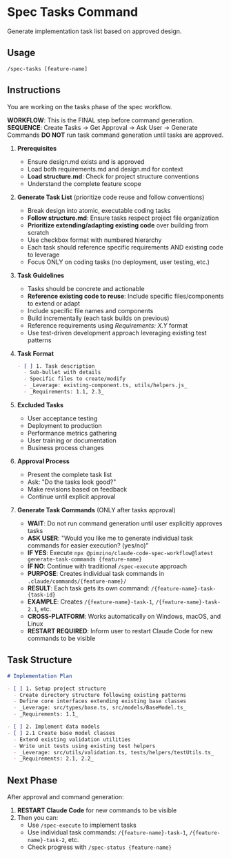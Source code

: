 # Spec Tasks Command

Generate implementation task list based on approved design.

## Usage

```
/spec-tasks [feature-name]
```

## Instructions

You are working on the tasks phase of the spec workflow.

**WORKFLOW**: This is the FINAL step before command generation.
**SEQUENCE**: Create Tasks → Get Approval → Ask User → Generate Commands
**DO NOT** run task command generation until tasks are approved.

1. **Prerequisites**
   - Ensure design.md exists and is approved
   - Load both requirements.md and design.md for context
   - **Load structure.md**: Check for project structure conventions
   - Understand the complete feature scope

2. **Generate Task List** (prioritize code reuse and follow conventions)
   - Break design into atomic, executable coding tasks
   - **Follow structure.md**: Ensure tasks respect project file organization
   - **Prioritize extending/adapting existing code** over building from scratch
   - Use checkbox format with numbered hierarchy
   - Each task should reference specific requirements AND existing code to leverage
   - Focus ONLY on coding tasks (no deployment, user testing, etc.)

3. **Task Guidelines**
   - Tasks should be concrete and actionable
   - **Reference existing code to reuse**: Include specific files/components to extend or adapt
   - Include specific file names and components
   - Build incrementally (each task builds on previous)
   - Reference requirements using _Requirements: X.Y_ format
   - Use test-driven development approach leveraging existing test patterns

4. **Task Format**

   ```markdown
   - [ ] 1. Task description
     - Sub-bullet with details
     - Specific files to create/modify
     - _Leverage: existing-component.ts, utils/helpers.js_
     - _Requirements: 1.1, 2.3_
   ```

5. **Excluded Tasks**
   - User acceptance testing
   - Deployment to production
   - Performance metrics gathering
   - User training or documentation
   - Business process changes

6. **Approval Process**
   - Present the complete task list
   - Ask: "Do the tasks look good?"
   - Make revisions based on feedback
   - Continue until explicit approval

7. **Generate Task Commands** (ONLY after tasks approval)
   - **WAIT**: Do not run command generation until user explicitly approves tasks
   - **ASK USER**: "Would you like me to generate individual task commands for easier execution? (yes/no)"
   - **IF YES**: Execute `npx @pimzino/claude-code-spec-workflow@latest generate-task-commands {feature-name}`
   - **IF NO**: Continue with traditional `/spec-execute` approach
   - **PURPOSE**: Creates individual task commands in `.claude/commands/{feature-name}/`
   - **RESULT**: Each task gets its own command: `/{feature-name}-task-{task-id}`
   - **EXAMPLE**: Creates `/{feature-name}-task-1`, `/{feature-name}-task-2.1`, etc.
   - **CROSS-PLATFORM**: Works automatically on Windows, macOS, and Linux
   - **RESTART REQUIRED**: Inform user to restart Claude Code for new commands to be visible

## Task Structure

```markdown
# Implementation Plan

- [ ] 1. Setup project structure
  - Create directory structure following existing patterns
  - Define core interfaces extending existing base classes
  - _Leverage: src/types/base.ts, src/models/BaseModel.ts_
  - _Requirements: 1.1_

- [ ] 2. Implement data models
- [ ] 2.1 Create base model classes
  - Extend existing validation utilities
  - Write unit tests using existing test helpers
  - _Leverage: src/utils/validation.ts, tests/helpers/testUtils.ts_
  - _Requirements: 2.1, 2.2_
```

## Next Phase

After approval and command generation:

1. **RESTART Claude Code** for new commands to be visible
2. Then you can:
   - Use `/spec-execute` to implement tasks
   - Use individual task commands: `/{feature-name}-task-1`, `/{feature-name}-task-2`, etc.
   - Check progress with `/spec-status {feature-name}`
